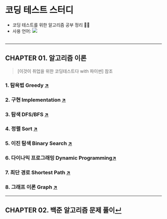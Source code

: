 # 코딩 테스트 스터디 
- 코딩 테스트를 위한 알고리즘 공부 정리 👩‍💻  
- 사용 언어: <img src="https://img.shields.io/badge/Python-F3B60C?style=flat-square&logo=Python&logoColor=white"/></a> 
<br></br>
---  
## CHAPTER 01. 알고리즘 이론
> [이것이 취업을 위한 코딩테스트다 with 파이썬] 참조
### 1. 탐욕법 Greedy [↗️](https://github.com/100g-dev/Coding_Test/tree/main/Greedy)
### 2. 구현 Implementation [↗️](https://github.com/100g-dev/Coding_Test/tree/main/Implementation)
### 3. 탐색 DFS/BFS [↗️](https://github.com/100g-dev/Coding_Test/tree/main/Search)
### 4. 정렬 Sort [↗️](https://github.com/100g-dev/Coding_Test/tree/main/Sort)
### 5. 이진 탐색 Binary Search [↗️](https://github.com/100g-dev/Coding_Test/tree/main/Binary_search)
### 6. 다이나믹 프로그래밍 Dynamic Programming[↗️](https://github.com/100g-dev/Coding_Test/tree/main/Dynamic_programming)
### 7. 최단 경로 Shortest Path [↗️](https://github.com/100g-dev/Coding_Test/tree/main/Shortest_path)
### 8. 그래프 이론 Graph [↗️](https://github.com/100g-dev/Coding_Test/tree/main/Graph)

---
## CHAPTER 02. 백준 알고리즘 문제 풀이[↵](https://github.com/100g-dev/Coding_Test/tree/main/BOJ)
